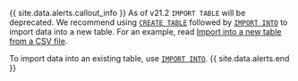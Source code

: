{{ site.data.alerts.callout_info }}
As of v21.2 `IMPORT TABLE` will be deprecated. We recommend using [`CREATE TABLE`](create-table.html) followed by [`IMPORT INTO`](import-into.html) to import data into a new table. For an example, read [Import into a new table from a CSV file](import-into.html#import-into-a-new-table-from-a-csv-file).

To import data into an existing table, use [`IMPORT INTO`](import-into.html).
{{ site.data.alerts.end }}
